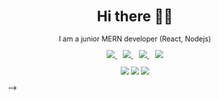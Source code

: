 <h1 align='center'>Hi there 👋🏾</h1>

<p align='center'>I am a junior MERN developer (React, Nodejs) </p>

<p align='center'>
<a href="https://t.me/Sardor_2112" target="_blank">
  <img src="https://img.shields.io/badge/TELEGRAM-%2325D366.svg?&style=for-the-badge&logo=telegram&logoColor=white" />
</a>&nbsp;&nbsp;
<!-- <a href="https://twitter.com/AwedaIdris" target="_blank">
  <img src="https://img.shields.io/badge/twitter-%231DA1F2.svg?&style=for-the-badge&logo=twitter&logoColor=white" />
</a>&nbsp;&nbsp; -->
<a href="https://www.linkedin.com/in/sardor-safarov-151453236/" target="_blank">
  <img src="https://img.shields.io/badge/linkedin-%230077B5.svg?&style=for-the-badge&logo=linkedin&logoColor=white" />
</a>&nbsp;&nbsp;
<a href="mailto:sardorsafarov090@gmail.com" target="_blank">
  <img src="https://img.shields.io/badge/email me-%23D14836.svg?&style=for-the-badge&logo=gmail&logoColor=white" />
</a>&nbsp;&nbsp;
  <img src="https://gpvc.arturio.dev/Sardor-21" />
  
  <p align = "center">
  <img src = "https://github-readme-stats.vercel.app/api?username=Sardor-21&show_icons=true&theme=tokyonight&line_height=27">
  <img src = "https://github-readme-stats.vercel.app/api/top-langs/?username=Sardor-21&theme=tokyonight">
  <img src = "https://github-readme-streak-stats.herokuapp.com/?user=Sardor Safarov">
</p>
</p> -->
 
<!--
<p align='center'>
<a href="https://stackoverflow.com/users/10612336/iamnotstatic"><img src="https://stackoverflow.com/users/flair/10835183.png" width="208" height="58" alt="profile for Abdulfatai at Stack Overflow, Q&amp;A for professional and enthusiast programmers" title="profile for Abdulfatai at Stack Overflow, Q&amp;A for professional and enthusiast programmers"></a>&nbsp;&nbsp;
</p>


![game](https://user-images.githubusercontent.com/82907151/151235530-950b4ba2-0a13-4c19-833d-2f0a698fe8d3.gif)